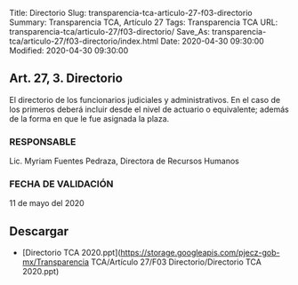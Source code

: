 Title: Directorio
Slug: transparencia-tca-articulo-27-f03-directorio
Summary: Transparencia TCA, Artículo 27
Tags: Transparencia TCA
URL: transparencia-tca/articulo-27/f03-directorio/
Save_As: transparencia-tca/articulo-27/f03-directorio/index.html
Date: 2020-04-30 09:30:00
Modified: 2020-04-30 09:30:00


## Art. 27, 3. Directorio

El directorio de los funcionarios judiciales y administrativos. En el caso de los primeros deberá incluir desde el nivel de actuario o equivalente; además de la forma en que le fue asignada la plaza.


### RESPONSABLE

Lic. Myriam Fuentes Pedraza, Directora de Recursos Humanos


### FECHA DE VALIDACIÓN

11 de mayo del 2020



## Descargar


* [Directorio TCA 2020.ppt](https://storage.googleapis.com/pjecz-gob-mx/Transparencia TCA/Artículo 27/F03 Directorio/Directorio TCA 2020.ppt)


